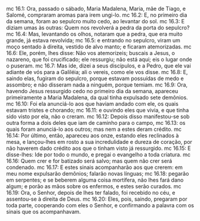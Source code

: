 mc 16.1: Ora, passado o sábado, Maria Madalena, Maria, mãe de Tiago, e Salomé, compraram aromas para irem ungi-lo.
mc 16.2: E, no primeiro dia da semana, foram ao sepulcro muito cedo, ao levantar do sol.
mc 16.3: E diziam umas às outras: Quem nos revolverá a pedra da porta do sepulcro?
mc 16.4: Mas, levantando os olhos, notaram que a pedra, que era muito grande, já estava revolvida;
mc 16.5: e entrando no sepulcro, viram um moço sentado à direita, vestido de alvo manto; e ficaram atemorizadas.
mc 16.6: Ele, porém, lhes disse: Não vos atemorizeis; buscais a Jesus, o nazareno, que foi crucificado; ele ressurgiu; não está aqui; eis o lugar onde o puseram.
mc 16.7: Mas ide, dizei a seus discípulos, e a Pedro, que ele vai adiante de vós para a Galiléia; ali o vereis, como ele vos disse.
mc 16.8: E, saindo elas, fugiram do sepulcro, porque estavam possuídas de medo e assombro; e não disseram nada a ninguém, porque temiam.
mc 16.9: Ora, havendo Jesus ressurgido cedo no primeiro dia da semana, apareceu primeiramente a Maria Madalena, da qual tinha expulsado sete demônios.
mc 16.10: Foi ela anunciá-lo aos que haviam andado com ele, os quais estavam tristes e chorando;
mc 16.11: e ouvindo eles que vivia, e que tinha sido visto por ela, não o creram.
mc 16.12: Depois disso manifestou-se sob outra forma a dois deles que iam de caminho para o campo,
mc 16.13: os quais foram anunciá-lo aos outros; mas nem a estes deram crédito.
mc 16.14: Por último, então, apareceu aos onze, estando eles reclinados à mesa, e lançou-lhes em rosto a sua incredulidade e dureza de coração, por não haverem dado crédito aos que o tinham visto já ressurgido.
mc 16.15: E disse-lhes: Ide por todo o mundo, e pregai o evangelho a toda criatura.
mc 16.16: Quem crer e for batizado será salvo; mas quem não crer será condenado.
mc 16.17: E estes sinais acompanharão aos que crerem: em meu nome expulsarão demônios; falarão novas línguas;
mc 16.18: pegarão em serpentes; e se beberem alguma coisa mortífera, não lhes fará dano algum; e porão as mãos sobre os enfermos, e estes serão curados.
mc 16.19: Ora, o Senhor, depois de lhes ter falado, foi recebido no céu, e assentou-se à direita de Deus.
mc 16.20: Eles, pois, saindo, pregaram por toda parte, cooperando com eles o Senhor, e confirmando a palavra com os sinais que os acompanhavam.
